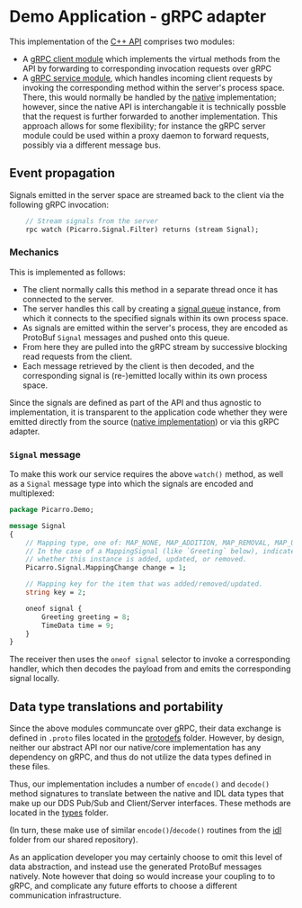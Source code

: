 Demo Application - gRPC adapter
===============================

This implementation of the [C++ API](../../api/README.md) comprises two modules:

* A [gRPC client module](client) which implements the virtual methods from the API by forwarding to corresponding invocation requests over gRPC
* A [gRPC service module](server), which handles incoming client requests by invoking the corresponding method within the server's process space. There, this would normally be handled by the [native](../native/README.md) implementation; however, since the native API is interchangable it is technically possble that the request is further forwarded to another implementation.  This approach allows for some flexibility; for instance the gRPC server module could be used within a proxy daemon to forward requests, possibly via a different message bus.

Event propagation
-----------------

Signals emitted in the server space are streamed back to the client via the following gRPC invocation:

```protobuf
    // Stream signals from the server
    rpc watch (Picarro.Signal.Filter) returns (stream Signal);
```

### Mechanics

This is implemented as follows:

 * The client normally calls this method in a separate thread once it has connected to the server.
 * The server handles this call by creating a [signal queue](server/demo-grpc-signalqueue.h++) instance, from which it connects to the specified signals within its own process space.
  * As signals are emitted within the server's process, they are encoded as ProtoBuf `Signal` messages and pushed onto this queue.
  * From here they are pulled into the gRPC stream by successive blocking read requests from the client.
  * Each message retrieved by the client is then decoded, and the corresponding signal is (re-)emitted locally within its own process space.

Since the signals are defined as part of the API and thus agnostic to implementation, it is transparent to the application code whether they were emitted directly from the source ([native implementation](../native/README.md)) or via this gRPC adapter.


### `Signal` message

To make this work our service requires the above `watch()` method, as well as a `Signal` message type into which the signals are encoded and multiplexed:

```protobuf
package Picarro.Demo;

message Signal
{
    // Mapping type, one of: MAP_NONE, MAP_ADDITION, MAP_REMOVAL, MAP_UPDATE.
    // In the case of a MappingSignal (like `Greeting` below), indicates
    // whether this instance is added, updated, or removed.
    Picarro.Signal.MappingChange change = 1;

    // Mapping key for the item that was added/removed/updated.
    string key = 2;

    oneof signal {
        Greeting greeting = 8;
        TimeData time = 9;
    }
}
```

The receiver then uses the `oneof signal` selector to invoke a corresponding handler, which then decodes the payload from and emits the corresponding signal locally.



Data type translations and portability
--------------------------------------

Since the above modules communcate over gRPC, their data exchange is defined in `.proto` files located in the [protodefs](../../../protodefs) folder.  However, by design, neither our abstract API nor our native/core implementation has any dependency on gRPC, and thus do not utilize the data types defined in these files.

Thus, our implementation includes a number of `encode()` and `decode()` method signatures to translate between the native and IDL data types that make up our DDS Pub/Sub and Client/Server interfaces.  These methods are located in the [types](types) folder.

(In turn, these make use of similar `encode()`/`decode()` routines from the [idl](../../../../../shared/cpp/messaging/google/protobuf) folder from our shared repository).

As an application developer you may certainly choose to omit this level of data abstraction, and instead use the generated ProtoBuf messages natively.  Note however that doing so would increase your coupling to to gRPC, and complicate any future efforts to choose a different communication infrastructure.
